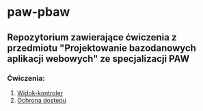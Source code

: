 # paw-pbaw
## Repozytorium zawierające ćwiczenia z przedmiotu "Projektowanie bazodanowych aplikacji webowych" ze specjalizacji PAW

### Ćwiczenia:

1. [Widok-kontroler](https://github.com/taachii/paw-pbaw/tree/main/01_widok_kontroler)
2. [Ochrona dostepu](https://github.com/taachii/paw-pbaw/tree/main/02_ochrona_dostepu)
